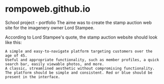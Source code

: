 # rompoweb.github.io
School project - portfolio 
The aime was to create the stamp auction web site for the imagenery owner Lord Stampee. 

According to Lord Stampee's quote, the stamp auction website should look like this:

    A simple and easy-to-navigate platform targeting customers over the age of 45.
    Useful and appropriate functionality, such as member profiles, a quick search bar, easily viewable photos, and more.
    A classic, streamlined aesthetic without compromising functionality. 
    The platform should be simple and consistent. Red or blue should be present in the interface.
